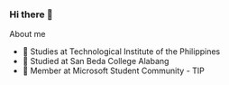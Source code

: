 ### Hi there 👋

About me
- 📖 Studies at Technological Institute of the Philippines
- 📖 Studied at San Beda College Alabang
- 📖 Member at Microsoft Student Community - TIP
